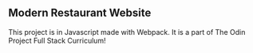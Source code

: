 ## Modern Restaurant Website
This project is in Javascript made with Webpack. It is a part of The Odin Project Full Stack Curriculum!<br>
